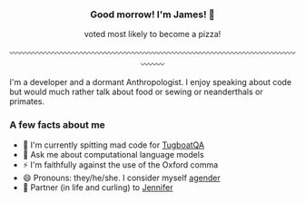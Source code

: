 <div align="center">
  <h3 style="text-align: center;">Good morrow! I'm James! 👋</h3>
  <p style="text-align: center;">voted most likely to become a pizza!</p>
  〰️〰️〰️〰️〰️〰️〰️〰️〰️〰️〰️〰️〰️〰️〰️〰️〰️〰️〰️〰️〰️〰️〰️〰️〰️〰️〰️〰️〰️〰️〰️〰️〰️〰️〰️〰️〰️〰️〰️
</div>

I'm a developer and a dormant Anthropologist. I enjoy speaking about code but would much rather talk about food or sewing or neanderthals or primates. 

### A few facts about me

- 🐐 I'm currently spitting mad code for [TugboatQA](https://www.tugboatqa.com/)
- 💬 Ask me about computational language models
- ⚡ I'm faithfully against the use of the Oxford comma
- 😄 Pronouns: they/he/she. I consider myself [agender](https://nonbinary.wiki/wiki/Agender)
- 🥌 Partner (in life and curling) to [Jennifer](https://github.com/bainjen)







<!--
**jcbain/jcbain** is a ✨ _special_ ✨ repository because its `README.md` (this file) appears on your GitHub profile.

Here are some ideas to get you started:

- 🔭 I’m currently working on ...
- 🌱 I’m currently learning ...
- 👯 I’m looking to collaborate on ...
- 🤔 I’m looking for help with ...
- 💬 Ask me about ...
- 📫 How to reach me: ...
- 😄 Pronouns: ...
- ⚡ Fun fact: ...
-->

